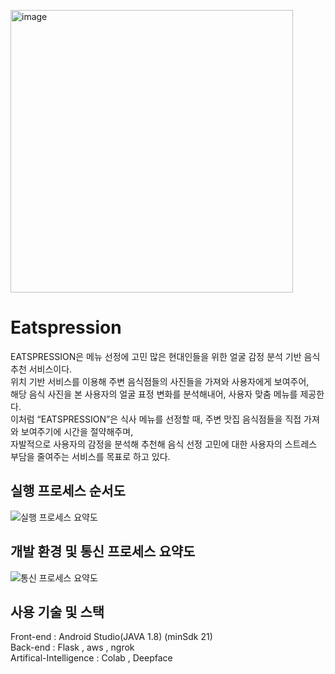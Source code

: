 <img width="452" alt="image" src="https://user-images.githubusercontent.com/75569293/173235033-ca2b9e85-a9b7-4bba-ad4c-47353dba8b4d.png"></img>
# Eatspression
EATSPRESSION은 메뉴 선정에 고민 많은 현대인들을 위한 얼굴 감정 분석 기반 음식 추천 서비스이다.<br>
위치 기반 서비스를 이용해 주변 음식점들의 사진들을 가져와 사용자에게 보여주어,<br> 해당 음식 사진을 본 사용자의 얼굴 표정 변화를 분석해내어, 사용자 맞춤 메뉴를 제공한다.<br>
이처럼 “EATSPRESSION”은 식사 메뉴를 선정할 때, 주변 맛집 음식점들을 직접 가져와 보여주기에 시간을 절약해주며, <br>자발적으로 사용자의 감정을 분석해 추천해 음식 선정 고민에 대한 사용자의 스트레스 부담을 줄여주는 서비스를 목표로 하고 있다.<br>
## 실행 프로세스 순서도
![실행 프로세스 요약도](https://i.ibb.co/JswYBvV/2.png)
## 개발 환경 및 통신 프로세스 요약도
![통신 프로세스 요약도](https://i.ibb.co/KwZ4TD0/1.png)
## 사용 기술 및 스택
Front-end : Android Studio(JAVA 1.8) (minSdk 21)<br>
Back-end : Flask , aws , ngrok<br>
Artifical-Intelligence : Colab , Deepface<br>
